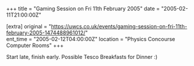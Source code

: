 +++
title = "Gaming Session on Fri 11th February 2005"
date = "2005-02-11T21:00:00Z"

[extra]
original = "https://uwcs.co.uk/events/gaming-session-on-fri-11th-february-2005-1474488961012/"    
ent_time = "2005-02-12T04:00:00Z"
location = "Physics Concourse Computer Rooms"
+++

Start late, finish early. Possible Tesco Breakfasts for Dinner :)

